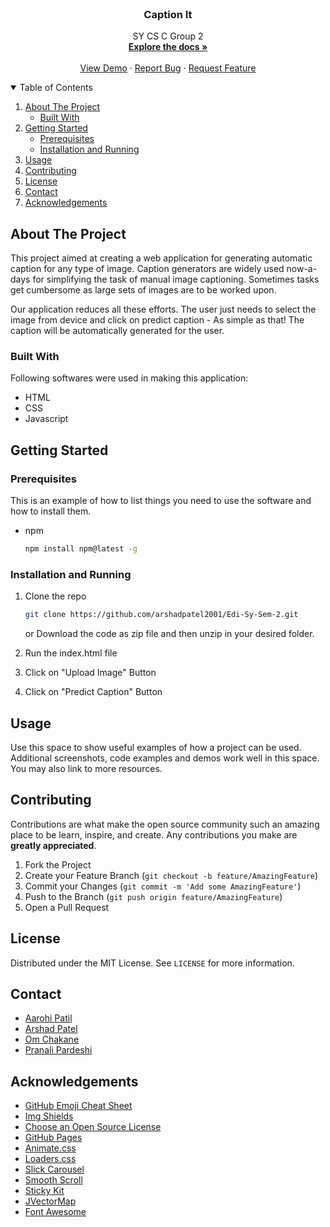 

<br />
  <h3 align="center">Caption It</h3>

  <p align="center">
    SY CS C Group 2
    <br />
    <a href="https://github.com/arshadpatel2001/Edi-Sy-Sem-2/blob/main/README.md"><strong>Explore the docs »</strong></a>
    <br />
    <br />
    <a href="https://captionithere.herokuapp.com/">View Demo</a>
    ·
    <a href="https://github.com/arshadpatel2001/Edi-Sy-Sem-2/issues">Report Bug</a>
    ·
    <a href="https://github.com/arshadpatel2001/Edi-Sy-Sem-2/issues">Request Feature</a>
  </p>
</p>



<!-- TABLE OF CONTENTS -->
<details open="open">
  <summary>Table of Contents</summary>
  <ol>
    <li>
      <a href="#about-the-project">About The Project</a>
      <ul>
        <li><a href="#built-with">Built With</a></li>
      </ul>
    </li>
    <li>
      <a href="#getting-started">Getting Started</a>
      <ul>
        <li><a href="#prerequisites">Prerequisites</a></li>
        <li><a href="#installation-and-running">Installation and Running</a></li>
      </ul>
    </li>
    <li><a href="#usage">Usage</a></li>
    <li><a href="#contributing">Contributing</a></li>
    <li><a href="#license">License</a></li>
    <li><a href="#contact">Contact</a></li>
    <li><a href="#acknowledgements">Acknowledgements</a></li>
  </ol>
</details>



<!-- ABOUT THE PROJECT -->
## About The Project

This project aimed at creating a web application for generating automatic caption for any type of image.
Caption generators are widely used now-a-days for simplifying the task of manual image captioning.
Sometimes tasks get cumbersome as large sets of images are to be worked upon.

Our application reduces all these efforts. The user just needs to select the image from device and click on predict caption - As simple as that!
The caption will be automatically generated for the user.

### Built With

Following softwares were used in making this application:
* HTML
* CSS
* Javascript

## Getting Started

### Prerequisites

This is an example of how to list things you need to use the software and how to install them.
* npm
  ```sh
  npm install npm@latest -g
  ```

### Installation and Running

1. Clone the repo
   ```sh
   git clone https://github.com/arshadpatel2001/Edi-Sy-Sem-2.git
   ```
   or Download the code as zip file and then unzip in your desired folder.
   
2. Run the index.html file
   
3. Click on "Upload Image" Button

4. Click on "Predict Caption" Button


## Usage

Use this space to show useful examples of how a project can be used. Additional screenshots, code examples and demos work well in this space. You may also link to more resources.


## Contributing

Contributions are what make the open source community such an amazing place to be learn, inspire, and create. Any contributions you make are **greatly appreciated**.

1. Fork the Project
2. Create your Feature Branch (`git checkout -b feature/AmazingFeature`)
3. Commit your Changes (`git commit -m 'Add some AmazingFeature'`)
4. Push to the Branch (`git push origin feature/AmazingFeature`)
5. Open a Pull Request


## License

Distributed under the MIT License. See `LICENSE` for more information.


## Contact

* <a href="#https://www.linkedin.com/in/aarohi-patil-03a164200">Aarohi Patil</a>
* <a href="#https://www.linkedin.com/in/arshadpatel2001">Arshad Patel</a>
* <a href="#https://www.linkedin.com/in/om-chakane-b085861a1">Om Chakane</a>
* <a href="#https://www.linkedin.com/in/pranali-pardeshi-9b3021194">Pranali Pardeshi</a>


## Acknowledgements
* [GitHub Emoji Cheat Sheet](https://www.webpagefx.com/tools/emoji-cheat-sheet)
* [Img Shields](https://shields.io)
* [Choose an Open Source License](https://choosealicense.com)
* [GitHub Pages](https://pages.github.com)
* [Animate.css](https://daneden.github.io/animate.css)
* [Loaders.css](https://connoratherton.com/loaders)
* [Slick Carousel](https://kenwheeler.github.io/slick)
* [Smooth Scroll](https://github.com/cferdinandi/smooth-scroll)
* [Sticky Kit](http://leafo.net/sticky-kit)
* [JVectorMap](http://jvectormap.com)
* [Font Awesome](https://fontawesome.com)

